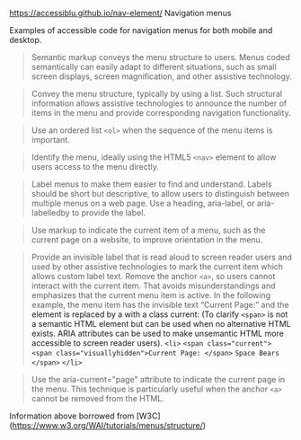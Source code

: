 https://accessiblu.github.io/nav-element/
Navigation menus 

Examples of accessible code for navigation menus for both mobile and desktop. 

>Semantic markup conveys the menu structure to users. Menus coded semantically can easily adapt to different situations, such as small screen displays, screen magnification, and other assistive technology.

>Convey the menu structure, typically by using a list. Such structural information allows assistive technologies to announce the number of items in the menu and provide corresponding navigation functionality.

>Use an ordered list `<ol>` when the sequence of the menu items is important. 
  
>Identify the menu, ideally using the HTML5 `<nav>` element to allow users access to the menu directly.

>Label menus to make them easier to find and understand. Labels should be short but descriptive, to allow users to distinguish between multiple menus on a web page. Use a heading, aria-label, or aria-labelledby to provide the label.

>Use markup to indicate the current item of a menu, such as the current page on a website, to improve orientation in the menu.

>Provide an invisible label that is read aloud to screen reader users and used by other assistive technologies to mark the current item which allows custom label text. Remove the anchor `<a>`, so users cannot interact with the current item. That avoids misunderstandings and emphasizes that the current menu item is active. In the following example, the menu item has the invisible text “Current Page:” and the <a> element is replaced by a <span> with a class current: (To clarify `<span>` is not a semantic HTML element but can be used when no alternative HTML exists. ARIA attributes can be used to make unsemantic HTML more accessible to screen reader users).
`<li>`
	`<span class="current">`
		`<span class="visuallyhidden">Current Page: </span>`
		`Space Bears`
	`</span>`
`</li>`

>Use the aria-current="page" attribute to indicate the current page in the menu. This technique is particularly useful when the anchor `<a>` cannot be removed from the HTML.

Information above borrowed from [W3C] (https://www.w3.org/WAI/tutorials/menus/structure/)
